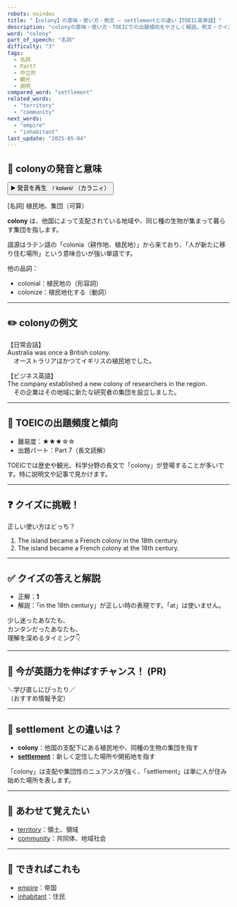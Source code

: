 ```yaml
---
robots: noindex
title: "【colony】の意味・使い方・例文 ― settlementとの違い【TOEIC英単語】"
description: "colonyの意味・使い方・TOEICでの出題傾向をやさしく解説。例文・クイズ付きでsettlementとの違いもわかりやすく学べます。"
word: "colony"
part_of_speech: "名詞"
difficulty: "3"
tags:
  - 名詞
  - Part7
  - 中立的
  - 観光
  - 説明
compared_word: "settlement"
related_words:
  - "territory"
  - "community"
next_words:
  - "empire"
  - "inhabitant"
last_update: "2025-05-04"
---
```


## 🔰 colonyの発音と意味

<button class="play-audio" onclick="playTTS('colony')">
  <span class="play-audio-main">
    ▶️ 発音を再生　/ˈkɒləni/
  </span>
  <span class="play-audio-sub">
    （カラニィ）
  </span>
</button>

[名詞] 植民地、集団（可算）

**colony** は、他国によって支配されている地域や、同じ種の生物が集まって暮らす集団を指します。

語源はラテン語の「colonia（耕作地、植民地）」から来ており、「人が新たに移り住む場所」という意味合いが強い単語です。

他の品詞：  
- colonial：植民地の（形容詞）
- colonize：植民地化する（動詞）

---

## ✏️ colonyの例文

【日常会話】  
Australia was once a British colony.  
　オーストラリアはかつてイギリスの植民地でした。

【ビジネス英語】  
The company established a new colony of researchers in the region.  
　その企業はその地域に新たな研究者の集団を設立しました。

---

## 🎯 TOEICの出題頻度と傾向

- 難易度：★★★☆☆
- 出題パート：Part 7（長文読解）

TOEICでは歴史や観光、科学分野の長文で「colony」が登場することが多いです。特に説明文や記事で見かけます。

---

## ❓ クイズに挑戦！

正しい使い方はどっち？

1. The island became a French colony in the 18th century.  
2. The island became a French colony at the 18th century.

---

## ✅ クイズの答えと解説

- 正解：**1**
- 解説：「in the 18th century」が正しい時の表現です。「at」は使いません。

少し迷ったあなたも、  
カンタンだったあなたも、  
理解を深めるタイミング👇️

---

## 🚀 今が英語力を伸ばすチャンス！ (PR)

<div class="info-center">
＼学び直しにぴったり／<br>  
（おすすめ情報予定）
</div>

---

## 🤔  settlement との違いは？

- **colony**：他国の支配下にある植民地や、同種の生物の集団を指す
- **[settlement](/word/settlement)**：新しく定住した場所や開拓地を指す

「colony」は支配や集団性のニュアンスが強く、「settlement」は単に人が住み始めた場所を表します。

---

## 🧩 あわせて覚えたい

- [territory](/word/territory)：領土、領域
- [community](/word/community)：共同体、地域社会

---

## 📖 できればこれも

- [empire](/word/empire)：帝国
- [inhabitant](/word/inhabitant)：住民

<!-- cvid: aid07_bid41 -->
